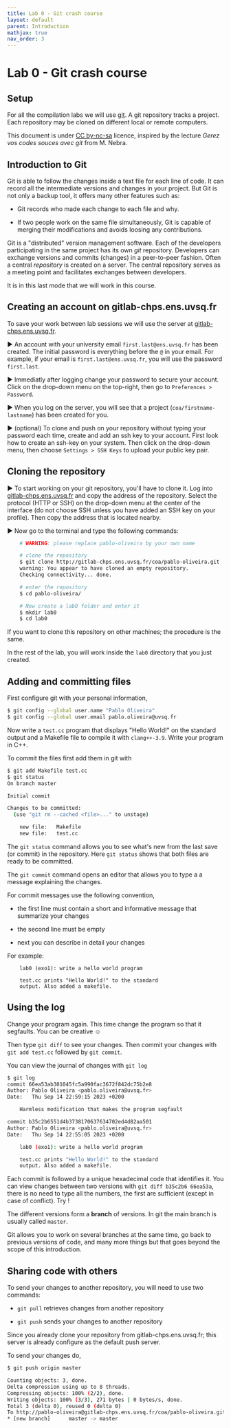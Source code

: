 ```yaml
---
title: Lab 0 - Git crash course
layout: default
parent: Introduction
mathjax: true
nav_order: 3
---
```


# Lab 0 - Git crash course

## Setup

For all the compilation labs we will use [git](http://git-scm.com). A
git repository tracks a project. Each repository may be cloned on different
local or remote computers.

This document is under [CC
by-nc-sa](https://creativecommons.org/licenses/by-nc-sa/2.0/) licence, inspired
by the lecture _Gerez vos codes souces avec git_ from M. Nebra.

## Introduction to Git

Git is able to follow the changes inside a text file for each
line of code. It can record all the intermediate versions and
changes in your project. But Git is not only a backup tool,
it offers many other features such as:

* Git records who made each change to each file and why.

* If two people work on the same file simultaneously, Git is
  capable of merging their modifications and avoids loosing any contributions.

Git is a "distributed" version management software. Each of the developers
participating in the same project has its own _git_ repository. Developers
can exchange versions and commits (changes) in a peer-to-peer fashion.
Often a central _repository_ is created on a server. The central repository
serves as a meeting point and facilitates exchanges between developers.

It is in this last mode that we will work in this course.

## Creating an account on gitlab-chps.ens.uvsq.fr

To save your work between lab sessions we will
use the server at [gitlab-chps.ens.uvsq.fr](http://gitlab-chps.ens.uvsq.fr).

▶ An account with your university email `first.last@ens.uvsq.fr` has been created. The initial password is everything before the `@` in your email. For example, if your email is `first.last@ens.uvsq.fr`, you will use the password `first.last`.

▶ Immediatly after logging change your password to secure your account. Click on the drop-down menu on the top-right, then go to `Preferences > Password`.

▶ When you log on the server, you will see that a project (`coa/firstname-lastname`) has been created for you.

▶ (optional) To clone and push on your repository without typing your password each time, create and add an ssh key to your account. First look how to create an ssh-key on your system. Then click on the drop-down menu, then choose `Settings > SSH Keys` to upload your public key pair.

## Cloning the repository

▶ To start working on your git repository, you'll have to clone it. Log into
  [gitlab-chps.ens.uvsq.fr](http://gitlab-chps.ens.uvsq.fr) and copy the address of
  the repository. Select the protocol (HTTP or SSH) on the drop-down menu at
  the center of the interface (do not choose SSH unless you have added an SSH
  key on your profile). Then copy the address that is located nearby.

▶ Now go to the terminal and type the following commands:

```bash
    # WARNING: please replace pablo-oliveira by your own name

    # clone the repository 
    $ git clone http://gitlab-chps.ens.uvsq.fr/coa/pablo-oliveira.git 
    warning: You appear to have cloned an empty repository.
    Checking connectivity... done.

    # enter the repository 
    $ cd pablo-oliveira/

    # Now create a lab0 folder and enter it 
    $ mkdir lab0
    $ cd lab0
```

If you want to clone this repository on other machines; the procedure is the
same. 

In the rest of the lab, you will work inside the `lab0` directory that you
just created. 

## Adding and committing files 

First configure git with your personal information,

```bash
$ git config --global user.name "Pablo Oliveira"
$ git config --global user.email pablo.oliveira@uvsq.fr
```

Now write a `test.cc` program that displays "Hello World!"
on the standard output and a Makefile file to compile it with `clang++-3.9`.
Write your program in C++.

To commit the files first add them in git with

```bash
$ git add Makefile test.cc
$ git status
On branch master

Initial commit

Changes to be committed:
  (use "git rm --cached <file>..." to unstage)

	new file:   Makefile
	new file:   test.cc
```

The `git status` command allows you to see what's new from the
last save (or commit) in the repository. Here `git status` shows
that both files are ready to be committed.

The `git commit` command opens an editor that allows you to type a
a message explaining the changes.

For commit messages use the following convention,

* the first line must contain a short and informative message that
   summarize your changes

* the second line must be empty

* next you can describe in detail your changes

For example:
```
    lab0 (exo1): write a hello world program

    test.cc prints "Hello World!" to the standard
    output. Also added a makefile.
```

## Using the log

Change your program again. This time change the program so that it segfaults.
You can be creative ☺

Then type `git diff` to see your changes.
Then commit your changes with `git add test.cc` followed by `git commit`.

You can view the journal of changes with `git log`

```bash
$ git log
commit 66ea53ab301045fc5a990fac3672f842dc75b2e8
Author: Pablo Oliveira <pablo.oliveira@uvsq.fr>
Date:   Thu Sep 14 22:59:15 2023 +0200

    Harmless modification that makes the program segfault

commit b35c2b6551d4b3738170637634702ed4d82aa501
Author: Pablo Oliveira <pablo.oliveira@uvsq.fr>
Date:   Thu Sep 14 22:55:05 2023 +0200

    lab0 (exo1): write a hello world program

    test.cc prints "Hello World!" to the standard
    output. Also added a makefile.
```


Each commit is followed by a unique hexadecimal code that identifies it. You
can view changes between two versions with `git diff b35c2b6 66ea53a`, there
is no need to type all the numbers, the first are sufficient (except in case of
conflict). Try !

The different versions form a **branch** of versions.
In git the main branch is usually called `master`.

Git allows you to work on several branches at the same time, go back to
previous versions of code, and many more things but that goes beyond the scope
of this introduction. 

## Sharing code with others 

To send your changes to another repository, you will need to use two commands:

* `git pull` retrieves changes from another repository

* `git push` sends your changes to another repository 

Since you already clone your repository from gitlab-chps.ens.uvsq.fr; this server is already configure as the default push server.

To send your changes do,

```bash
$ git push origin master

Counting objects: 3, done.
Delta compression using up to 8 threads.
Compressing objects: 100% (2/2), done.
Writing objects: 100% (3/3), 271 bytes | 0 bytes/s, done.
Total 3 (delta 0), reused 0 (delta 0)
To http://pablo-oliveira@gitlab-chps.ens.uvsq.fr/coa/pablo-oliveira.git
* [new branch]      master -> master
```
